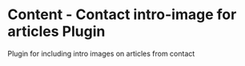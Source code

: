 # Content - Contact intro-image for articles Plugin
Plugin for including intro images on articles from contact
